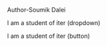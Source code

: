 Author-Soumik Dalei

<p>I am a student of iter (dropdown)</p>

<p>I am a student of iter (button) </p>

